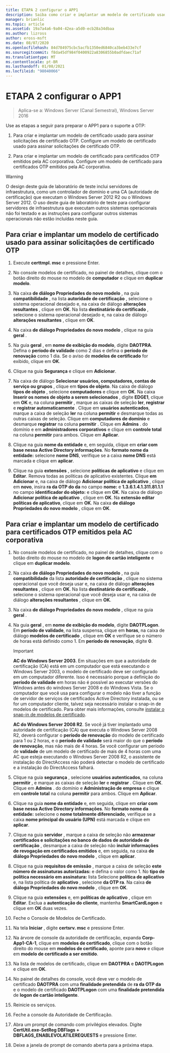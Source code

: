 ```yaml
---
title: ETAPA 2 configurar o APP1
description: Saiba como criar e implantar um modelo de certificado usado para assinar solicitações de certificado OTP e uma usada para certificados OTP emitidos pela AC corporativa.
manager: brianlic
ms.topic: article
ms.assetid: 19a7a4a6-9a04-42ea-a5d0-ecb28a34dbaa
ms.author: lizross
author: eross-msft
ms.date: 08/07/2020
ms.openlocfilehash: 84d784975cbc5acfb1350ed6840ca3beb433e7cf
ms.sourcegitcommit: f8da45df984f0400922a8306855b0adfdaec71af
ms.translationtype: MT
ms.contentlocale: pt-BR
ms.lasthandoff: 01/08/2021
ms.locfileid: "98040066"
---
```

# <a name="step-2-configure-app1"></a>ETAPA 2 configurar o APP1

>Aplica-se a: Windows Server (Canal Semestral), Windows Server 2016

Use as etapas a seguir para preparar o APP1 para o suporte a OTP:

1. Para criar e implantar um modelo de certificado usado para assinar solicitações de certificado OTP. Configure um modelo de certificado usado para assinar solicitações de certificado OTP.

2. Para criar e implantar um modelo de certificado para certificados OTP emitidos pela AC corporativa. Configure um modelo de certificado para certificados OTP emitidos pela AC corporativa.

> [!WARNING]
> O design deste guia de laboratório de teste inclui servidores de infraestrutura, como um controlador de domínio e uma CA (autoridade de certificação) que executam o Windows Server 2012 R2 ou o Windows Server 2012. O uso deste guia de laboratório de teste para configurar servidores de infraestrutura que executam outros sistemas operacionais não foi testado e as instruções para configurar outros sistemas operacionais não estão incluídas neste guia.

## <a name="to-create-and-deploy-a-certificate-template-used-to-sign-otp-certificate-requests"></a><a name="DAOTPRA"></a>Para criar e implantar um modelo de certificado usado para assinar solicitações de certificado OTP

1.  Execute **certtmpl. msc** e pressione Enter.

2.  No console modelos de certificado, no painel de detalhes, clique com o botão direito do mouse no modelo de **computador** e clique em **duplicar modelo**.

3.  Na caixa **de diálogo Propriedades do novo modelo** , na guia **compatibilidade** , na lista **autoridade de certificação** , selecione o sistema operacional desejado e, na caixa de diálogo **alterações resultantes** , clique em **OK**. Na lista **destinatário do certificado** , selecione o sistema operacional desejado e, na caixa de diálogo **alterações resultantes** , clique em **OK**.

4.  Na caixa **de diálogo Propriedades do novo modelo** , clique na guia **geral** .

5.  Na guia **geral** , em **nome de exibição do modelo**, digite **DAOTPRA**. Defina o **período de validade** como 2 dias e defina o **período de renovação** como 1 dia. Se o aviso de **modelos de certificado** for exibido, clique em **OK**.

6.  Clique na guia **Segurança** e clique em **Adicionar**.

7.  Na caixa de diálogo **Selecionar usuários, computadores, contas de serviço ou grupos** , clique em **tipos de objeto**. Na caixa de diálogo **tipos de objeto** , selecione **computadores** e clique em **OK**. Na caixa **Inserir os nomes de objeto a serem selecionados** , digite **EDGE1**, clique em **OK** e, na coluna **permitir** , marque as caixas de seleção **ler**, **registrar** e **registrar automaticamente** . Clique em **usuários autenticados**, marque a caixa de seleção **ler** na coluna **permitir** e desmarque todas as outras caixas de seleção. Clique em **computadores de domínio** e desmarque **registrar** na coluna **permitir** . Clique em **Admins** . do domínio e em **administradores corporativos** e clique em **controle total** na coluna **permitir** para ambos. Clique em **Aplicar**.

8.  Clique na guia **nome da entidade** e, em seguida, clique em **criar com base nessa Active Directory informações**. No **formato nome da entidade:** selecione **nome DNS**, verifique se a caixa **nome DNS** está marcada e clique em **aplicar**.

9. Clique na guia **extensões** , selecione **políticas de aplicativo** e clique em **Editar**. Remova todas as políticas de aplicativo existentes. Clique **em Adicionar** e, na caixa de diálogo **Adicionar política de aplicativo** , clique em **novo**, insira **ra da OTP do da** no campo **nome:** e **1.3.6.1.4.1.311.81.1.1** no campo **identificador do objeto:** e clique em **OK**. Na caixa de diálogo **Adicionar política de aplicativo** , clique em **OK**. Na **extensão editar políticas de aplicativo**, clique em **OK**. Na caixa **de diálogo Propriedades do novo modelo** , clique em **OK**.

## <a name="to-create-and-deploy-a-certificate-template-for-otp-certificates-issued-by-the-corporate-ca"></a><a name="DAOTPLogon"></a>Para criar e implantar um modelo de certificado para certificados OTP emitidos pela AC corporativa

1.  No console modelos de certificado, no painel de detalhes, clique com o botão direito do mouse no modelo de **logon de cartão inteligente** e clique em **duplicar modelo**.

2.  Na caixa **de diálogo Propriedades do novo modelo** , na guia **compatibilidade** da lista **autoridade de certificação** , clique no sistema operacional que você deseja usar e, na caixa de diálogo **alterações resultantes** , clique em **OK**. Na lista **destinatário do certificado** , selecione o sistema operacional que você deseja usar e, na caixa de diálogo **alterações resultantes** , clique em **OK**.

3.  Na caixa **de diálogo Propriedades do novo modelo** , clique na guia **geral** .

4.  Na guia **geral** , em **nome de exibição do modelo**, digite **DAOTPLogon**. Em **período de validade**, na lista suspensa, clique em **horas**, na caixa de diálogo **modelos de certificado** , clique em **OK** e verifique se o número de horas está definido como 1. Em **período de renovação**, digite **0**.

    > [!IMPORTANT]
    > **AC do Windows Server 2003**. Em situações em que a autoridade de certificação (CA) está em um computador que está executando o Windows Server 2003, o modelo de certificado deve ser configurado em um computador diferente. Isso é necessário porque a definição do **período de validade** em horas não é possível ao executar versões do Windows antes do windows Server 2008 e do Windows Vista. Se o computador que você usa para configurar o modelo não tiver a função de servidor de serviços de certificados Active Directory instalada, ou se for um computador cliente, talvez seja necessário instalar o snap-in de modelos de certificado. Para obter mais informações, consulte [instalar o snap-in de modelos de certificado](/previous-versions/windows/it-pro/windows-server-2008-R2-and-2008/cc732445(v=ws.11)).
    >
    > **AC do Windows Server 2008 R2**. Se você já tiver implantado uma autoridade de certificação (CA) que executa o Windows Server 2008 R2, deverá configurar o **período de renovação** do modelo de certificado para 1 ou 2 horas, e o **período de validade** será maior do que o **período de renovação**, mas não mais de 4 horas. Se você configurar um período de **validade** de um modelo de certificado de mais de 4 horas com uma AC que esteja executando o Windows Server 2008 R2, o assistente de instalação do DirectAccess não poderá detectar o modelo de certificado e a instalação do DirectAccess falhará.

5.  Clique na guia **segurança** , selecione **usuários autenticados**, na coluna **permitir** , e marque as caixas de seleção **ler** e **registrar** . Clique em **OK**. Clique em **Admins** . do domínio e **Administração de empresa** e clique em **controle total** na coluna **permitir** para ambos. Clique em **Aplicar**.

6.  Clique na guia **nome da entidade** e, em seguida, clique em **criar com base nessa Active Directory informações**. No **formato nome da entidade:** selecione o **nome totalmente diferenciado**, verifique se a caixa **nome principal do usuário (UPN)** está marcada e clique em **aplicar**.

7.  Clique na guia **servidor** , marque a caixa de seleção não **armazenar certificados e solicitações no banco de dados de autoridade de certificação** , desmarque a caixa de seleção não **incluir informações de revogação em certificados emitidos** e, em seguida, na caixa **de diálogo Propriedades do novo modelo** , clique em **aplicar**.

8.  Clique na guia **requisitos de emissão** , marque a caixa de seleção **este número de assinaturas autorizadas:** e defina o valor como 1. No **tipo de política necessário em assinatura:** lista Selecione **política de aplicativo** e, na lista política de **aplicativo** , selecione **da OTP ra**. Na caixa **de diálogo Propriedades do novo modelo** , clique em **OK**.

9. Clique na guia **extensões** e, em **políticas de aplicativo** , clique em **Editar**. Exclua a **autenticação do cliente**, mantenha **SmartCardLogon** e clique em **OK** duas vezes.

10. Feche o Console de Modelos de Certificado.

11. Na tela **Iniciar** , digite **certsrv. msc** e pressione Enter.

12. Na árvore de console da autoridade de certificação, expanda **Corp-App1-CA-1**, clique em **modelos de certificado**, clique com o botão direito do mouse em **modelos de certificado**, aponte para **novo** e clique em **modelo de certificado a ser emitido**.

13. Na lista de modelos de certificado, clique em **DAOTPRA** e **DAOTPLogon** e clique em **OK**.

14. No painel de detalhes do console, você deve ver o modelo de certificado **DAOTPRA** com uma **finalidade pretendida** de **ra da OTP da** e o modelo de certificado **DAOTPLogon** com uma **finalidade pretendida** de **logon de cartão inteligente**.

15. Reinicie os serviços.

16. Feche a console da Autoridade de Certificação.

17. Abra um prompt de comando com privilégios elevados. Digite **CertUtil.exe-SetReg DBFlags + DBFLAGS_ENABLEVOLATILEREQUESTS** e pressione Enter.

18. Deixe a janela de prompt de comando aberta para a próxima etapa.

